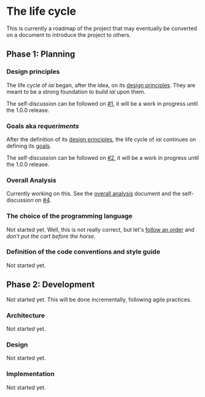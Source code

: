 # The life cycle

This is currently a roadmap of the project that may eventually be converted
on a document to introduce the project to others.

## Phase 1: Planning

### Design principles

The life cycle of *iai* began, after the idea, on its [design principles].
They are meant to be a strong foundation to build *iai* upon them.

The self-discussion can be followed on [#1], it will be a work in progress
until the 1.0.0 release.

[design principles]: https://github.com/laconbass/iai/wiki/Design-Principles
[#1]: https://github.com/laconbass/iai/issues/1

### Goals aka *requeriments*

After the definition of its [design principles], the life cycle of *iai*
continues on defining its [goals].

The self-discussion can be followed on [#2], it will be a work in progress
until the 1.0.0 release.

[goals]: https://github.com/laconbass/iai/wiki/Goals
[#2]: https://github.com/laconbass/iai/issues/2

### Overall Analysis

Currently working on this. See the [overall analysis] document and the self-discussion on [#4].

[overall analysis]: https://github.com/laconbass/iai/wiki/Overall-Analysis
[#4]: https://github.com/laconbass/iai/issues/4

### The choice of the programming language

[follow an order]: http://en.wikipedia.org/wiki/Best_Coding_Practices

Not started yet. Well, this is not really correct, but let's [follow an order] and *don't put the cart before the horse*.

### Definition of the code conventions and style guide

Not started yet.

## Phase 2: Development

Not started yet. This will be done incrementally, following agile practices.

### Architecture

Not started yet.

### Design

Not started yet.

### Implementation

Not started yet.
